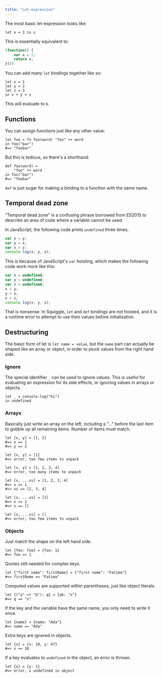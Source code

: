 ```yaml
---
title: "Let-expression"
---
```


The most basic let-expression looks like:

```squiggle
let x = 1 in x
```

This is essentially equivalent to:

```javascript
(function() {
    var x = 1;
    return x;
}())
```

You can add many `let` bindings together like so:

```squiggle
let x = 1
let y = 2
let z = 3
in x + y + z
```

This will evaluate to `6`.

## Functions

You can assign functions just like any other value:

```squiggle
let foo = fn foo(word) "foo" ++ word
in foo("bar")
#=> "foobar"
```

But this is tedious, so there's a shorthand:

```squiggle
def foo(word) =
    "foo" ++ word
in foo("bar")
#=> "foobar"
```

`def` is just sugar for making a binding to a function with the same name.

## Temporal dead zone

"Temporal dead zone" is a confusing phrase borrowed from ES2015 to describe an area of code where a variable cannot be used.

In JavaScript, the following code prints `undefined` three times.

```javascript
var x = y;
var y = x;
var z = z;
console.log(x, y, z);
```

This is because of JavaScript's `var` hoisting, which makes the following code
work more like this:

```javascript
var x = undefined;
var y = undefined;
var z = undefined;
x = y;
y = x;
z = z;
console.log(x, y, z);
```

That is nonsense. In Squiggle, `let` and `def` bindings are not hoisted, and it
is a runtime error to attempt to use their values before initialization.

## Destructuring

The basic form of let is `let name = value`, but the `name` part can actually be
shaped like an array or object, in order to pluck values from the right hand
side.

### Ignore

The special identifier `_` can be used to ignore values. This is useful for
evaluating an expression for its side effects, or ignoring values in arrays or
objects.

```squiggle
let _ = console.log("hi")
in undefined
```

### Arrays

Basically just write an array on the left, including a "..." before the last item to gobble up all remaining items. Number of items must match.

```squiggle
let [x, y] = [1, 2]
#=> x == 1
#=> y == 2
```

```squiggle
let [x, y] = [1]
#=> error, too few items to unpack
```

```squiggle
let [x, y] = [1, 2, 3, 4]
#=> error, too many items to unpack
```

```squiggle
let [x, ...xs] = [1, 2, 3, 4]
#=> x == 1
#=> xs == [2, 3, 4]
```

```squiggle
let [x, ...xs] = [1]
#=> x == 1
#=> x == []
```

```squiggle
let [x, ...xs] = []
#=> error, too few items to unpack
```

### Objects

Just match the shape on the left hand side.

```squiggle
let {foo: foo} = {foo: 1}
#=> foo == 1
```

Quotes still needed for complex keys.

```squiggle
let {"first name": firstName} = {"first name": "Fatima"}
#=> firstName == "Fatima"
```

Computed values are supported within parentheses, just like object literals.

```squiggle
let {("a" ++ "b"): q} = {ab: "x"}
#=> q == "x"
```

If the key and the variable have the same name, you only need to write it once.

```squiggle
let {name} = {name: "Ada"}
#=> name == "Ada"
```

Extra keys are ignored in objects.

```squiggle
let {x} = {x: 10, y: 47}
#=> x == 10
```

If a key evaluates to `undefined` in the object, an error is thrown.

```squiggle
let {x} = {y: 1}
#=> error, x undefined in object
```
